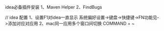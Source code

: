 idea必备插件安装
1、Maven Helper
2、FindBugs


// idea 配置
1、设置F1对idea一直显示
 系统偏好设置->键盘->快捷键->FN功能见->添加对应对应用
2、mac同一应用多个窗口间切换
 COMMAND + ~
 
 
 




